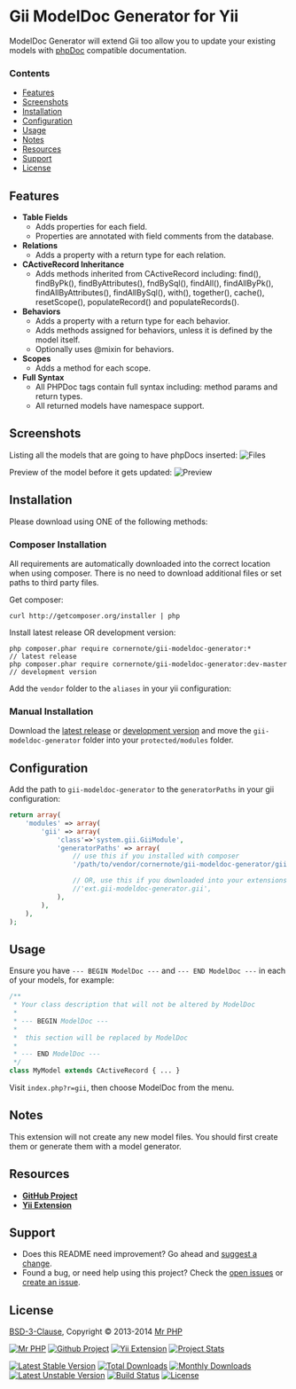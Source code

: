 # Gii ModelDoc Generator for Yii

ModelDoc Generator will extend Gii too allow you to update your existing models with [phpDoc](http://www.phpdoc.org/) compatible documentation.


### Contents

- [Features](#features)
- [Screenshots](#screenshots)
- [Installation](#installation)
- [Configuration](#configuration)
- [Usage](#usage)
- [Notes](#notes)
- [Resources](#resources)
- [Support](#support)
- [License](#license)


## Features

- **Table Fields**
  - Adds properties for each field.
  - Properties are annotated with field comments from the database.
- **Relations**
  - Adds a property with a return type for each relation.
- **CActiveRecord Inheritance**
  - Adds methods inherited from CActiveRecord including: find(), findByPk(), findByAttributes(), fndBySql(), findAll(), findAllByPk(), findAllByAttributes(), findAllBySql(), with(), together(), cache(), resetScope(), populateRecord() and populateRecords().
- **Behaviors** 
  - Adds a property with a return type for each behavior.
  - Adds methods assigned for behaviors, unless it is defined by the model itself.
  - Optionally uses @mixin for behaviors.
- **Scopes**
  - Adds a method for each scope.
- **Full Syntax**
  - All PHPDoc tags contain full syntax including: method params and return types.
  - All returned models have namespace support.


## Screenshots

Listing all the models that are going to have phpDocs inserted:
![Files](https://raw.github.com/cornernote/gii-modeldoc-generator/master/screenshot/files.png)

Preview of the model before it gets updated:
![Preview](https://raw.github.com/cornernote/gii-modeldoc-generator/master/screenshot/preview.png)


## Installation

Please download using ONE of the following methods:


### Composer Installation

All requirements are automatically downloaded into the correct location when using composer.  There is no need to download additional files or set paths to third party files.

Get composer:

```
curl http://getcomposer.org/installer | php
```

Install latest release OR development version:

```
php composer.phar require cornernote/gii-modeldoc-generator:*				// latest release
php composer.phar require cornernote/gii-modeldoc-generator:dev-master	// development version
```

Add the `vendor` folder to the `aliases` in your yii configuration:


### Manual Installation

Download the [latest release](https://github.com/cornernote/gii-modeldoc-generator/releases/latest) or [development version](https://github.com/cornernote/gii-modeldoc-generator/archive/master.zip) and move the `gii-modeldoc-generator` folder into your `protected/modules` folder.


## Configuration

Add the path to `gii-modeldoc-generator` to the `generatorPaths` in your gii configuration:

```php
return array(
	'modules' => array(
		'gii' => array(
			'class'=>'system.gii.GiiModule',
			'generatorPaths' => array(
				// use this if you installed with composer
				'/path/to/vendor/cornernote/gii-modeldoc-generator/gii',

				// OR, use this if you downloaded into your extensions folder
				//'ext.gii-modeldoc-generator.gii',
			),
		),
	),
);
```

## Usage

Ensure you have `--- BEGIN ModelDoc ---` and `--- END ModelDoc ---` in each of your models, for example:

```php
/**
 * Your class description that will not be altered by ModelDoc
 *
 * --- BEGIN ModelDoc ---
 *
 *  this section will be replaced by ModelDoc
 *
 * --- END ModelDoc ---
 */
class MyModel extends CActiveRecord { ... }
```

Visit `index.php?r=gii`, then choose ModelDoc from the menu.


## Notes

This extension will not create any new model files.  You should first create them or generate them with a model generator.


## Resources

- **[GitHub Project](https://github.com/cornernote/gii-modeldoc-generator)**
- **[Yii Extension](http://www.yiiframework.com/extension/gii-modeldoc-generator)**


## Support

- Does this README need improvement?  Go ahead and [suggest a change](https://github.com/cornernote/gii-modeldoc-generator/edit/master/README.md).
- Found a bug, or need help using this project?  Check the [open issues](https://github.com/cornernote/gii-modeldoc-generator/issues) or [create an issue](https://github.com/cornernote/gii-modeldoc-generator/issues/new).
 

## License

[BSD-3-Clause](https://raw.github.com/cornernote/gii-modeldoc-generator/master/LICENSE), Copyright © 2013-2014 [Mr PHP](mailto:info@mrphp.com.au)


[![Mr PHP](https://raw.github.com/cornernote/mrphp-assets/master/img/code-banner.png)](http://mrphp.com.au) [![Github Project](https://raw.github.com/cornernote/mrphp-assets/master/vendor/github/github-latest-sourcecode-16.png)](https://github.com/cornernote/gii-modeldoc-generator#gii-modeldoc-generator-for-yii) [![Yii Extension](https://raw.github.com/cornernote/mrphp-assets/master/vendor/yii/yii-extension-16.png)](http://www.yiiframework.com/extension/gii-modeldoc-generator) [![Project Stats](https://www.ohloh.net/p/gii-modeldoc-generator/widgets/project_thin_badge.gif)](https://www.ohloh.net/p/gii-modeldoc-generator)

[![Latest Stable Version](https://poser.pugx.org/cornernote/gii-modeldoc-generator/v/stable.png)](https://github.com/cornernote/gii-modeldoc-generator/releases/latest) [![Total Downloads](https://poser.pugx.org/cornernote/gii-modeldoc-generator/downloads.png)](https://packagist.org/packages/cornernote/gii-modeldoc-generator) [![Monthly Downloads](https://poser.pugx.org/cornernote/gii-modeldoc-generator/d/monthly.png)](https://packagist.org/packages/cornernote/gii-modeldoc-generator) [![Latest Unstable Version](https://poser.pugx.org/cornernote/gii-modeldoc-generator/v/unstable.png)](https://github.com/cornernote/gii-modeldoc-generator) [![Build Status](https://travis-ci.org/cornernote/gii-modeldoc-generator.png?branch=master)](https://travis-ci.org/cornernote/gii-modeldoc-generator) [![License](https://poser.pugx.org/cornernote/gii-modeldoc-generator/license.png)](https://raw.github.com/cornernote/gii-modeldoc-generator/master/LICENSE)
